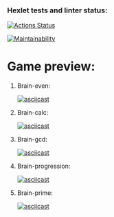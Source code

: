 ### Hexlet tests and linter status:

[![Actions Status](https://github.com/elen-oz/frontend-project-lvl1/workflows/hexlet-check/badge.svg)](https://github.com/elen-oz/frontend-project-lvl1/actions)

[![Maintainability](https://api.codeclimate.com/v1/badges/a99a88d28ad37a79dbf6/maintainability)](https://codeclimate.com/github/codeclimate/codeclimate/maintainability)

# Game preview:

1. Brain-even:

   [![asciicast](https://asciinema.org/a/dINm1rGOXU9avf0Wrvn4U4GeS.svg)](https://asciinema.org/a/dINm1rGOXU9avf0Wrvn4U4GeS)

2. Brain-calc:

   [![asciicast](https://asciinema.org/a/LVXgzff0EnCWJbOYvaYasbkie.svg)](https://asciinema.org/a/LVXgzff0EnCWJbOYvaYasbkie)

3. Brain-gcd:

   [![asciicast](https://asciinema.org/a/yydJZZlz9yiwOlNNAcHaLibQq.svg)](https://asciinema.org/a/yydJZZlz9yiwOlNNAcHaLibQq)

4. Brain-progression:

   [![asciicast](https://asciinema.org/a/UO6yTFK1uzsE040aYsyG9KlGP.svg)](https://asciinema.org/a/UO6yTFK1uzsE040aYsyG9KlGP)

5. Brain-prime:

   [![asciicast](https://asciinema.org/a/5ljg2Bw3meFKNL9MVR9lfnbup.svg)](https://asciinema.org/a/5ljg2Bw3meFKNL9MVR9lfnbup)
